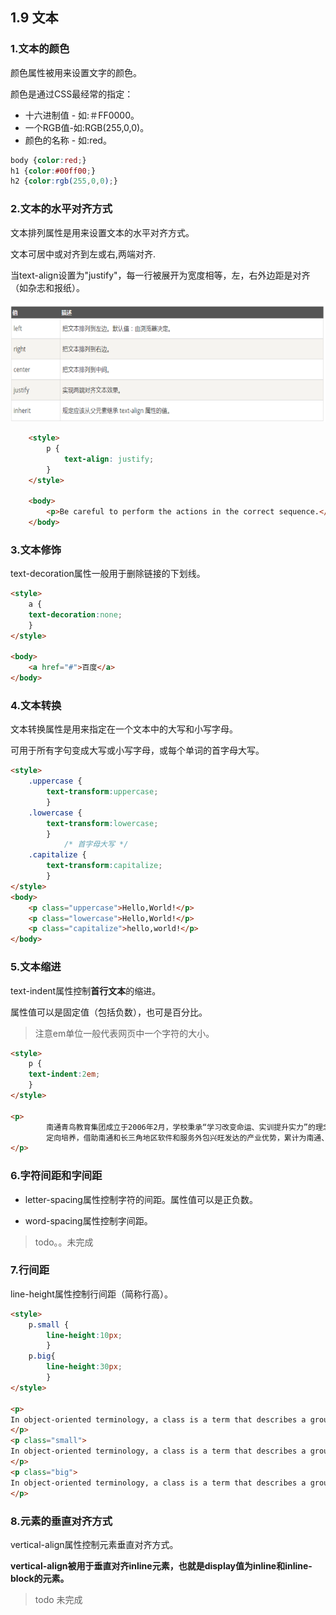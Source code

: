 ## 1.9 文本

### 1.文本的颜色

颜色属性被用来设置文字的颜色。

颜色是通过CSS最经常的指定：

* 十六进制值 - 如:＃FF0000。
* 一个RGB值-如:RGB\(255,0,0\)。
* 颜色的名称 - 如:red。

```css
body {color:red;} 
h1 {color:#00ff00;} 
h2 {color:rgb(255,0,0);}
```

### 2.文本的水平对齐方式

文本排列属性是用来设置文本的水平对齐方式。

文本可居中或对齐到左或右,两端对齐.

当text-align设置为"justify"，每一行被展开为宽度相等，左，右外边距是对齐（如杂志和报纸）。

![](/assets/pic/text-align.png)

```html
    <style>
        p {
            text-align: justify;
        }
    </style>

    <body>
        <p>Be careful to perform the actions in the correct sequence.</p>    
    </body>
```

### 3.文本修饰

text-decoration属性一般用于删除链接的下划线。

```html
<style>
    a {
    text-decoration:none;
    }
</style>

<body>
    <a href="#">百度</a>
</body>
```

### 4.文本转换

文本转换属性是用来指定在一个文本中的大写和小写字母。

可用于所有字句变成大写或小写字母，或每个单词的首字母大写。

```html
<style>
    .uppercase {
        text-transform:uppercase;
        }
    .lowercase {
        text-transform:lowercase;
        }
            /* 首字母大写 */
    .capitalize {
        text-transform:capitalize;
        }
</style>
<body>
    <p class="uppercase">Hello,World!</p>
    <p class="lowercase">Hello,World!</p>
    <p class="capitalize">hello,world!</p>
</body>
```

### 5.文本缩进

text-indent属性控制**首行文本**的缩进。

属性值可以是固定值（包括负数），也可是百分比。

> 注意em单位一般代表网页中一个字符的大小。

```html
<style>
    p {
    text-indent:2em;
    }
</style>

<p>
        南通青鸟教育集团成立于2006年2月，学校秉承“学习改变命运、实训提升实力”的理念，以就业为导向，强势发展校企合作、
        定向培养，借助南通和长三角地区软件和服务外包兴旺发达的产业优势，累计为南通、上海、南京等城市培养和输送专业人才6000余人。
</p>
```

### 6.字符间距和字间距

* letter-spacing属性控制字符的间距。属性值可以是正负数。

* word-spacing属性控制字间距。

> todo。。未完成

### 7.行间距

line-height属性控制行间距（简称行高）。

```html
<style>
    p.small {
        line-height:10px;
        }
    p.big{
        line-height:30px;
        }
</style>

<p>
In object-oriented terminology, a class is a term that describes a group or collection of objects with common properties.
</p>
<p class="small">
In object-oriented terminology, a class is a term that describes a group or collection of objects with common properties.
</p>
<p class="big">
In object-oriented terminology, a class is a term that describes a group or collection of objects with common properties. 
</p>
```

### 8.元素的垂直对齐方式

vertical-align属性控制元素垂直对齐方式。

**vertical-align被用于垂直对齐inline元素，也就是display值为inline和inline-block的元素。**

> todo 未完成



